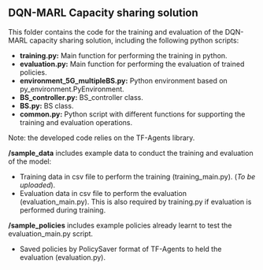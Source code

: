 ## DQN-MARL Capacity sharing solution

This folder contains the code for the training and evaluation of the DQN-MARL capacity sharing solution, including the following python scripts: 

- **training.py:** Main function for performing the training in python. 
- **evaluation.py:** Main function for performing the evaluation of trained policies. 
- **environment_5G_multipleBS.py:** Python environment based on py_environment.PyEnvironment. 
- **BS_controller.py:** BS_controller class. 
- **BS.py:** BS class. 
- **common.py:** Python script with different functions for supporting the training and evaluation operations.

Note: the developed code relies on the TF-Agents library. 

**/sample_data** includes example data to conduct the training and evaluation of the model: 
- Training data in csv file to perform the training (training_main.py). (*To be uploaded*). 
- Evaluation data in csv file to perform the evaluation (evaluation_main.py). This is also required by training.py if evaluation is performed during training.

**/sample_policies** includes example policies already learnt to test the evaluation_main.py script. 
- Saved policies by PolicySaver format of TF-Agents to held the evaluation (evaluation.py).
